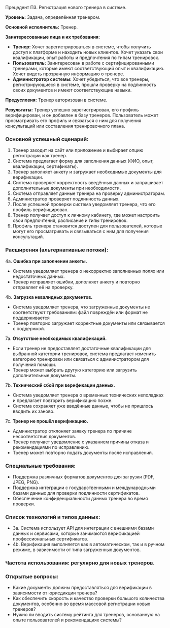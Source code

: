 Прецедент П3. Регистрация нового тренера в системе.

**Уровень:** Задача, определённая тренером.

**Основной исполнитель:** Тренер.

**Заинтересованные лица и их требования:**

- **Тренер:** Хочет зарегистрироваться в системе, чтобы получить доступ к платформе и находить новых клиентов. Хочет указать свои квалификации, опыт работы и предпочтения по типам тренировок.
- **Пользователь:** Заинтересован в работе с сертифицированными тренерами, которые имеют соответствующий опыт и квалификацию. Хочет видеть прозрачную информацию о тренере.
- **Администратор системы:** Хочет убедиться, что все тренеры, регистрирующиеся в системе, прошли проверку на подлинность своих документов и имеют соответствующие навыки.

**Предусловия:** Тренер авторизован в системе.

**Результаты:** Тренер успешно зарегистрирован, его профиль верифицирован, и он добавлен в базу тренеров. Пользователь может просматривать его профиль и связаться с ним для получения консультаций или составления тренировочного плана.

### Основной успешный сценарий:
1. Тренер заходит на сайт или приложение и выбирает опцию регистрации как тренер.
2. Система предлагает форму для заполнения данных (ФИО, опыт, квалификации, сертификаты).
3. Тренер заполняет анкету и загружает необходимые документы для верификации.
4. Система проверяет корректность введённых данных и запрашивает дополнительные документы при необходимости.
5. Система отправляет данные тренера на проверку администраторам.
6. Администратор проверяет подлинность данных.
7. После успешной проверки система уведомляет тренера, что его профиль верифицирован.
8. Тренер получает доступ к личному кабинету, где может настроить свои предпочтения, расписание и типы тренировок.
9. Профиль тренера становится доступен для пользователей, которые могут его просматривать и связываться с ним для получения консультаций.

### Расширения (альтернативные потоки):
4а. **Ошибка при заполнении анкеты.**
   - Система уведомляет тренера о некорректно заполненных полях или недостаточных данных.
   - Тренер исправляет ошибки, дополняет анкету и повторно отправляет её на проверку.

4b. **Загрузка невалидных документов.**
   - Система уведомляет тренера, что загруженные документы не соответствуют требованиям: файл повреждён или формат не поддерживается
   - Тренер повторно загружает корректные документы или связывается с поддержкой.

7a. **Отсутствие необходимых квалификаций.**
   - Если тренер не предоставляет достаточные квалификации для выбранной категории тренировок, система предлагает изменить категорию тренировки или связаться с администратором для получения помощи.
   - Тренер может выбрать другую категорию или загрузить дополнительные документы.

7b. **Технический сбой при верификации данных.**
   - Система уведомляет тренера о временных технических неполадках и предлагает повторить верификацию позже.
   - Система сохраняет уже введённые данные, чтобы не пришлось вводить их заново.

7c. **Тренер не прошёл верификацию.**
   - Администратор отклоняет заявку тренера по причине несоответствия документов.
   - Тренер получает уведомление с указанием причины отказа и рекомендациями по исправлению.
   - Тренер может повторно подать документы после исправлений.

### Специальные требования:
- Поддержка различных форматов документов для загрузки (PDF, JPEG, PNG).
- Поддержка интеграции с государственными и международными базами данных для проверки подлинности сертификатов.
- Обеспечение конфиденциальности данных тренера во время проверки.

### Список технологий и типов данных:
- 3а. Система использует API для интеграции с внешними базами данных и сервисами, которые занимаются верификацией профессиональных сертификатов.
- 4b. Верификация выполняется как в автоматическом, так и в ручном режиме, в зависимости от типа загруженных документов.

### Частота использования: регулярно для новых тренеров.

### Открытые вопросы:
- Какие документы должны предоставляться для верификации в зависимости от юрисдикции тренера?
- Как обеспечить скорость и качество проверки большого количества документов, особенно во время массовой регистрации новых тренеров?
- Нужно ли вводить систему рейтинга для тренеров, основанную на опыте пользователей и рекомендациях системы?


